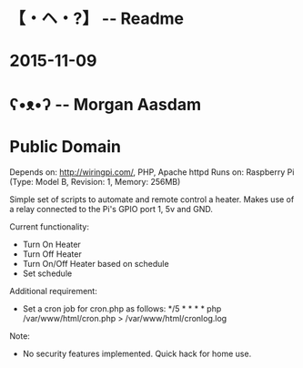 # 【・ヘ・?】 -- Readme
#  2015-11-09
#  ʕ•ᴥ•ʔ -- Morgan Aasdam
#  Public Domain

Depends on: http://wiringpi.com/, PHP, Apache httpd
Runs on: Raspberry Pi (Type: Model B, Revision: 1, Memory: 256MB)

Simple set of scripts to automate and remote control a heater.
Makes use of a relay connected to the Pi's GPIO port 1, 5v and GND.

Current functionality:
- Turn On Heater
- Turn Off Heater
- Turn On/Off Heater based on schedule
- Set schedule

Additional requirement:
- Set a cron job for cron.php as follows:
*/5 * * * * php /var/www/html/cron.php > /var/www/html/cronlog.log

Note:
- No security features implemented. Quick hack for home use.